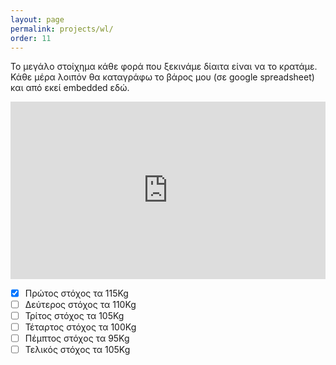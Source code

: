 ```yaml
---
layout: page
permalink: projects/wl/
order: 11
---
```


<style>
  .responsive-wrap {
    position: relative;
    width: 100%;
    height: 0;
    padding-bottom: 56.25%;
    overflow: hidden;
  }

  .responsive-wrap iframe {
    position: absolute;
    top: 0;
    left: 0;
    width: 100%;
    height: 100%;
  }
</style>

Το μεγάλο στοίχημα κάθε φορά που ξεκινάμε δίαιτα είναι να το κρατάμε. Κάθε μέρα λοιπόν θα καταγράφω το βάρος μου (σε google spreadsheet) και από εκεί embedded εδώ.

<div class="responsive-wrap">
<iframe src="https://docs.google.com/spreadsheets/d/e/2PACX-1vRPI6XiXBNXlwALHBYNnpx1OxY3K0NoNzlJnGfVHvzayGtrYh89hTH2xNwrIlkV9pgQGhaYJv3RYOt2/pubchart?oid=1713654647&amp;format=interactive" frameborder="0"></iframe>
</div>

 - [x] Πρώτος στόχος τα 115Kg
 - [ ] Δεύτερος στόχος τα 110Kg
 - [ ] Τρίτος στόχος τα 105Kg
 - [ ] Τέταρτος στόχος τα 100Kg
 - [ ] Πέμπτος στόχος τα 95Kg
 - [ ] Τελικός στόχος τα 105Kg
